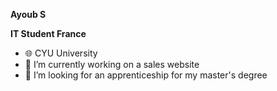 **Ayoub S**

**IT Student France**




- 🌐 CYU University
- 🌱 I’m currently working on a sales website
- 👀 I’m looking for an apprenticeship for my master's degree


<!---
Ayoub922/Ayoub922 is a ✨ special ✨ repository because its `README.md` (this file) appears on your GitHub profile.
You can click the Preview link to take a look at your changes.
--->
